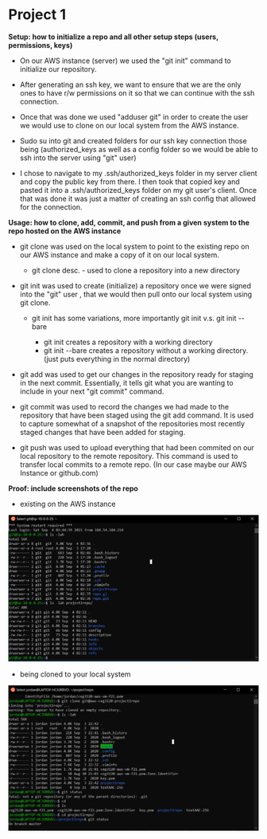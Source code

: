 # Project 1

**Setup: how to initialize a repo and all other setup steps (users, permissions, keys)**

- On our AWS instance (server) we used the "git init" command to initialize our repository.

- After generating an ssh key, we want to ensure that we are the only ones to have r/w permissions on it so that we can continue with the ssh connection.

- Once that was done we used "adduser git" in order to create the user we would use to clone on our local system from the AWS instance.

- Sudo su into git and created folders for our ssh key connection those being (authorized_keys as well as a config folder so we would be able to ssh into the server using "git" user) 


- I chose to navigate to my .ssh/authorized_keys folder in my server client and copy the public key from there. I then took that copied key and pasted it into a .ssh/authorized_keys folder on my git user's client. Once that was done it was just a matter of creating an ssh config that allowed for the connection.







**Usage: how to clone, add, commit, and push from a given system to the repo hosted on the AWS instance**

- git clone was used on the local system to point to the existing repo on our AWS instance and make a copy of it on our local system.
    - git clone desc. - used to clone a repository into a new directory


- git init was used to create (initialize) a repository once we were signed into the "git" user , that we would then pull onto our local system using git clone.
    - git init has some variations, more importantly git init v.s. git init --bare

        - git init creates a repository with a working directory
        - git init --bare creates a repository without a working directory. (just puts everything in the normal directory)


- git add was used to get our changes in the repository ready for staging in the next commit. Essentially, it tells git what you are wanting to include in your next "git commit" command.


- git commit was used to record the changes we had made to the repository that have been staged using the git add command. It is used to capture somewhat of a snapshot of the repositories most recently staged changes that have been added for staging.


- git push was used to upload everything that had been commited on our local repository to the remote repository. This command is used to transfer local commits to a remote repo. (In our case maybe our AWS Instance or github.com)


**Proof: include screenshots of the repo**

- existing on the AWS instance 

![existing on the AWS instance](proofofrepoonAWS.png)

- being cloned to your local system

![clone to local system](successfulclone.png)

